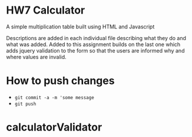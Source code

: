 # HW7 Calculator
A simple multiplication table built using HTML and Javascript

Descriptions are added in each individual file describing what they do and what was added.
Added to this assignment builds on the last one which adds jquery validation to the form 
so that the users are informed why and where values are invalid.

# How to push changes
* `git commit -a -m 'some message`
* `git push`
# calculatorValidator
